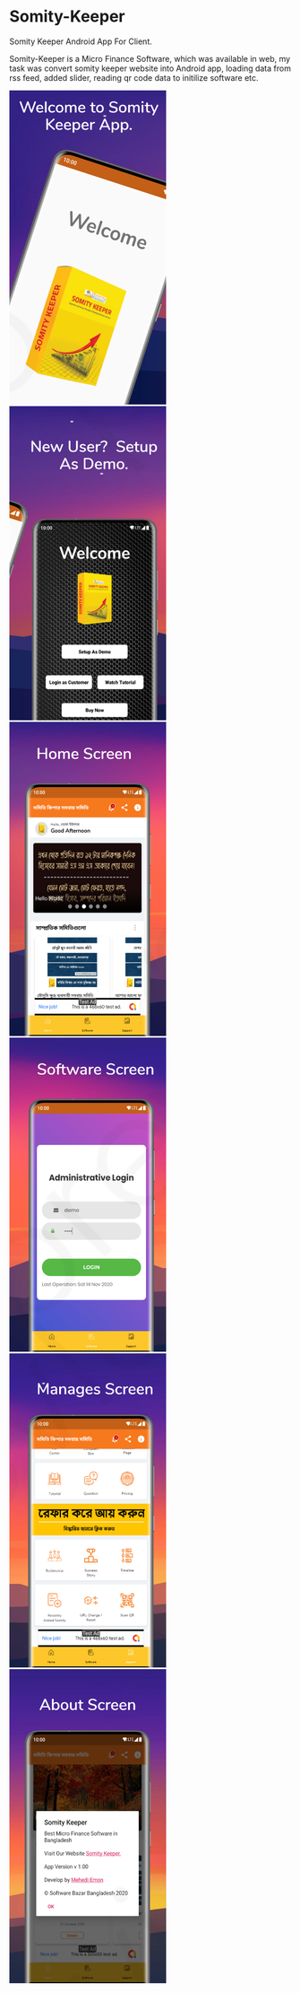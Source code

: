 # Somity-Keeper
Somity Keeper Android App For Client.

Somity-Keeper is a Micro Finance Software, which was available in web, my task was convert somity keeper website into Android app, loading data from rss feed, added slider, reading qr code data to initilize software etc.

<div>
<img src="Images/image1.png" width="280"/>
<img src="Images/image2.png" width="280"/>
<img src="Images/image3.png" width="280"/>&nbsp;&nbsp;&nbsp;&nbsp;&nbsp;&nbsp;&nbsp;&nbsp;
<img src="Images/image4.png" width="280"/>
<img src="Images/image5.png" width="280"/>
<img src="Images/image6.png" width="280"/>
</div>

